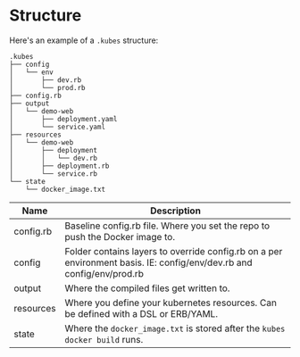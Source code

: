 # Structure

Here's an example of a `.kubes` structure:

    .kubes
    ├── config
    │   └── env
    │       ├── dev.rb
    │       └── prod.rb
    ├── config.rb
    ├── output
    │   └── demo-web
    │       ├── deployment.yaml
    │       └── service.yaml
    ├── resources
    │   └── demo-web
    │       ├── deployment
    │       │   └── dev.rb
    │       ├── deployment.rb
    │       └── service.rb
    └── state
        └── docker_image.txt

Name | Description
--- | ---
config.rb | Baseline config.rb file. Where you set the repo to push the Docker image to.
config | Folder contains layers to override config.rb on a per environment basis. IE: config/env/dev.rb and config/env/prod.rb
output | Where the compiled files get written to.
resources | Where you define your kubernetes resources. Can be defined with a DSL or ERB/YAML.
state | Where the `docker_image.txt` is stored after the `kubes docker build` runs.